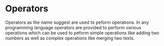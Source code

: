 # Operators

Operators as the name suggest are used to peform operations. In any programming language operators are provided to perform various operations which can be used to peform simple operations like adding two numbers as well as complex operations like merging two texts.
